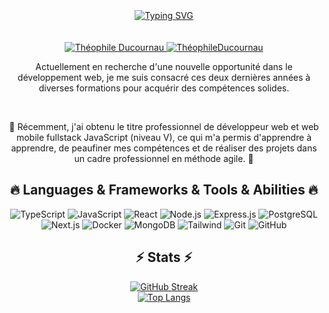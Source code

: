 <div align="center">
  <br>
  <br>
  <br>
    <a href="https://git.io/typing-svg">
      <img src="https://readme-typing-svg.demolab.com?font=Poppins&weight=600&size=30&duration=4000&pause=1000&center=true&vCenter=true&random=false&width=500&lines=Hello+there++%F0%9F%91%8B%F0%9F%8F%BC;I%E2%80%99m+a+fullstack+js+developer++%F0%9F%A7%91%F0%9F%8F%BC%E2%80%8D%F0%9F%92%BB;Nice+to+meet+you++%F0%9F%A4%9D%F0%9F%8F%BC" alt="Typing SVG" />
    </a>
  <br>
  <br>
  <br>
</div>
<div align="center">
  <a href="https://www.linkedin.com/public-profile/settings?trk=d_flagship3_profile_self_view_public_profile">
    <img src="https://img.shields.io/badge/-LinkedIn-black.svg?style=flat-square&logo=LinkedIn&logoColor=white&link=https://www.linkedin.com/public-profile/settings?trk=d_flagship3_profile_self_view_public_profile" alt="Théophile Ducournau">
  </a>
  <a href="https://theophile-ducournau.com/">
    <img src="https://img.shields.io/badge/-Portfolio-black.svg?style=flat-square&logo=Portfolio&logoColor=white&link=https://theophile-ducournau.com/" alt="ThéophileDucournau">
  </a>
</div>
<p align="center">
Actuellement en recherche d'une nouvelle opportunité dans le développement web, je me suis consacré ces deux dernières années à diverses formations pour acquérir des compétences solides.
</p>
<br>
<p align="center">
🌟 Récemment, j'ai obtenu le titre professionnel de développeur web et web mobile fullstack JavaScript (niveau V), ce qui m'a permis d'apprendre à apprendre, de peaufiner mes compétences et de réaliser des projets dans un cadre professionnel en méthode agile. 🚀
</p>
<h2 align="center">🔥 Languages & Frameworks & Tools & Abilities 🔥</h2>
<p align="center">
  <img src="https://img.shields.io/badge/-TypeScript-blue?style=flat-square&logo=typescript&logoColor=white" alt="TypeScript">
  <img src="https://img.shields.io/badge/-JavaScript-black?style=flat-square&logo=javascript&logoColor=white" alt="JavaScript">
  <img src="https://img.shields.io/badge/-React-blue?style=flat-square&logo=react&logoColor=white" alt="React">
  <img src="https://img.shields.io/badge/-Node.js-black?style=flat-square&logo=node.js&logoColor=white" alt="Node.js">
  <img src="https://img.shields.io/badge/-Express.js-blue?style=flat-square&logo=express&logoColor=white" alt="Express.js">
  <img src="https://img.shields.io/badge/-PostgreSQL-black?style=flat-square&logo=postgresql&logoColor=white" alt="PostgreSQL">
  <img src="https://img.shields.io/badge/-Next-black?style=flat-square&logo=next.js&logoColor=white" alt="Next.js">
  <img src="https://img.shields.io/badge/-Docker-blue?style=flat-square&logo=docker&logoColor=white" alt="Docker">
  <img src="https://img.shields.io/badge/-MongoDB-black?style=flat-square&logo=mongodb&logoColor=white" alt="MongoDB">
  <img src="https://img.shields.io/badge/-Tailwind-blue?style=flat-square&logo=tailwindcss&logoColor=white" alt="Tailwind">
  <img src="https://img.shields.io/badge/-Git-black?style=flat-square&logo=git&logoColor=white" alt="Git">
  <img src="https://img.shields.io/badge/-Github-blue?style=flat-square&logo=git&logoColor=white" alt="GitHub">
</p>
<h2 align="center">⚡ Stats ⚡</h2>
<div align="center">
  <a href="https://git.io/streak-stats">
    <img src="https://streak-stats.demolab.com?user=Theophile-Dcn&theme=dark" alt="GitHub Streak">
  </a>
</div>
<div align="center">
  <a href="https://git.io/top-langs">
    <img src="https://github-readme-stats.vercel.app/api/top-langs/?username=Theophile-Dcn&theme=dark" alt="Top Langs">
  </a>
</div>
